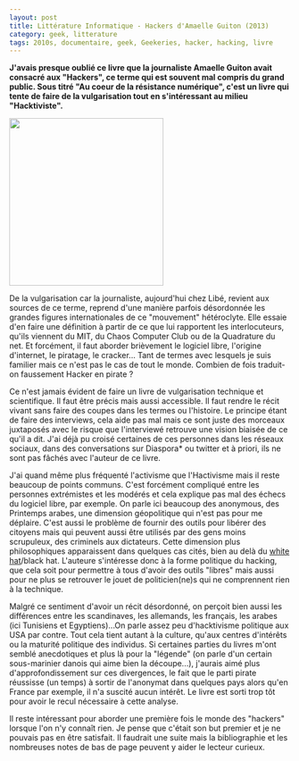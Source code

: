 ```yaml
---
layout: post
title: Littérature Informatique - Hackers d'Amaelle Guiton (2013)
category: geek, litterature
tags: 2010s, documentaire, geek, Geekeries, hacker, hacking, livre
---
```

**J'avais presque oublié ce livre que la journaliste Amaelle Guiton avait consacré aux "Hackers", ce terme qui est souvent mal compris du grand public. Sous titré "Au coeur de la résistance numérique", c'est un livre qui tente de faire de la vulgarisation tout en s'intéressant au milieu "Hacktiviste".**

<img class="alignleft size-medium wp-image-24713" src="https://cheziceman.files.wordpress.com/2018/11/hackersguiton.jpg?w=276" alt="" width="276" height="300" />

De la vulgarisation car la journaliste, aujourd'hui chez Libé, revient aux sources de ce terme, reprend d'une manière parfois désordonnée les grandes figures internationales de ce "mouvement" hétéroclyte. Elle essaie d'en faire une définition à partir de ce que lui rapportent les interlocuteurs, qu'ils viennent du MIT, du Chaos Computer Club ou de la Quadrature du net. Et forcément, il faut aborder brièvement le logiciel libre, l'origine d'internet, le piratage, le cracker... Tant de termes avec lesquels je suis familier mais ce n'est pas le cas de tout le monde. Combien de fois traduit-on faussement Hacker en pirate ?

Ce n'est jamais évident de faire un livre de vulgarisation technique et scientifique. Il faut être précis mais aussi accessible. Il faut rendre le récit vivant sans faire des coupes dans les termes ou l'histoire. Le principe étant de faire des interviews, cela aide pas mal mais ce sont juste des morceaux juxtaposés avec le risque que l'interviewé retrouve une vision biaisée de ce qu'il a dit. J'ai déjà pu croisé certaines de ces personnes dans les réseaux sociaux, dans des conversations sur Diaspora* ou twitter et à priori, ils ne sont pas fâchés avec l'auteur de ce livre.

J'ai quand même plus fréquenté l'activisme que l'Hactivisme mais il reste beaucoup de points communs. C'est forcément compliqué entre les personnes extrémistes et les modérés et cela explique pas mal des échecs du logiciel libre, par exemple. On parle ici beaucoup des anonymous, des Printemps arabes, une dimension géopolitique qui n'est pas pour me déplaire. C'est aussi le problème de fournir des outils pour libérer des citoyens mais qui peuvent aussi être utilisés par des gens moins scrupuleux, des criminels aux dictateurs. Cette dimension plus philosophiques apparaissent dans quelques cas cités, bien au delà du <a href="https://fr.wikipedia.org/wiki/White_hat">white hat</a>/black hat. L'auteure s'intéresse donc à la forme politique du hacking, que cela soit pour permettre à tous d'avoir des outils "libres" mais aussi pour ne plus se retrouver le jouet de politicien(ne)s qui ne comprennent rien à la technique.

Malgré ce sentiment d'avoir un récit désordonné, on perçoit bien aussi les différences entre les scandinaves, les allemands, les français, les arabes (ici Tunisiens et Egyptiens)...On parle assez peu d'hacktivisme politique aux USA par contre. Tout cela tient autant à la culture, qu'aux centres d'intérêts ou la maturité politique des individus. Si certaines parties du livres m'ont semblé anecdotiques et plus là pour la "légende" (on parle d'un certain sous-marinier danois qui aime bien la découpe...), j'aurais aimé plus d'approfondissement sur ces divergences, le fait que le parti pirate réussisse (un temps) à sortir de l'anonymat dans quelques pays alors qu'en France par exemple, il n'a suscité aucun intérêt. Le livre est sorti trop tôt pour avoir le recul nécessaire à cette analyse.

Il reste intéressant pour aborder une première fois le monde des "hackers" lorsque l'on n'y connaît rien. Je pense que c'était son but premier et je ne pouvais pas en être satisfait. Il faudrait une suite mais la bibliographie et les nombreuses notes de bas de page peuvent y aider le lecteur curieux.
